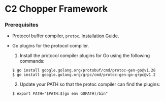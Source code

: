 # C2 Chopper Framework

### Prerequisites

* Protocol buffer compiler, `protoc`. [Installation Guide.](https://grpc.io/docs/protoc-installation/)
* Go plugins for the protocol compiler. 
    1. Install the protocol compiler plugins for Go using the following commands:
    ```
    $ go install google.golang.org/protobuf/cmd/protoc-gen-go@v1.28
    $ go install google.golang.org/grpc/cmd/protoc-gen-go-grpc@v1.2
    ```

    2. Update your PATH so that the protoc compiler can find the plugins:
    ```
    $ export PATH="$PATH:$(go env GOPATH)/bin"
    ```